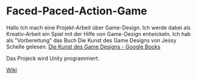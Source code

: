 # Faced-Paced-Action-Game
Hallo
Ich mach eine Projekt-Arbeit über Game-Design.
Ich werde dabei als Kreativ-Arbeit ein Spiel mit der Hilfe von Game-Design entwickeln. Ich hab als "Vorbereitung" das Buch Die Kunst des Game Designs von Jessy Schelle gelesen. 
[Die Kunst des Game Designs - Google Books](https://books.google.ch/books/about/Die_Kunst_des_Game_Designs.html?id=1claH-KuDf8C&redir_esc=y)


Das Projeck wird Unity programmiert.


[Wiki](https://github.com/JavaFrame/Faced-Paced-Action-Game/wiki)
